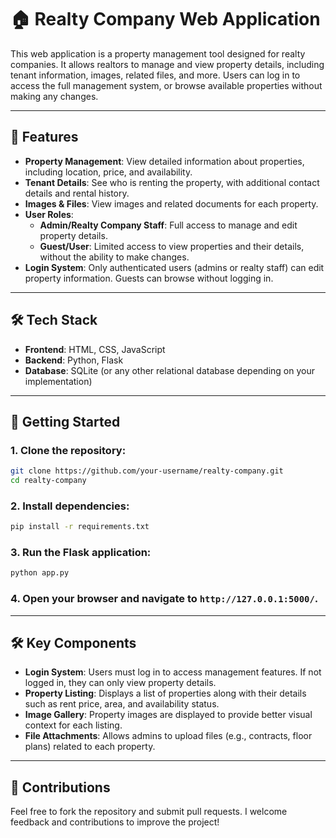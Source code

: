# 🏠 **Realty Company Web Application**

This web application is a property management tool designed for realty companies. It allows realtors to manage and view property details, including tenant information, images, related files, and more. Users can log in to access the full management system, or browse available properties without making any changes.

---

## 🌟 **Features**

- **Property Management**: View detailed information about properties, including location, price, and availability.
- **Tenant Details**: See who is renting the property, with additional contact details and rental history.
- **Images & Files**: View images and related documents for each property.
- **User Roles**: 
  - **Admin/Realty Company Staff**: Full access to manage and edit property details.
  - **Guest/User**: Limited access to view properties and their details, without the ability to make changes.
- **Login System**: Only authenticated users (admins or realty staff) can edit property information. Guests can browse without logging in.

---

## 🛠️ **Tech Stack**

- **Frontend**: HTML, CSS, JavaScript  
- **Backend**: Python, Flask  
- **Database**: SQLite (or any other relational database depending on your implementation)

---

## 🚀 **Getting Started**

### 1. Clone the repository:
```bash
git clone https://github.com/your-username/realty-company.git
cd realty-company
```

### 2. Install dependencies:
```bash
pip install -r requirements.txt
```

### 3. Run the Flask application:
```bash
python app.py
```

### 4. Open your browser and navigate to `http://127.0.0.1:5000/`.

---

## 🛠️ **Key Components**

- **Login System**: Users must log in to access management features. If not logged in, they can only view property details.
- **Property Listing**: Displays a list of properties along with their details such as rent price, area, and availability status.
- **Image Gallery**: Property images are displayed to provide better visual context for each listing.
- **File Attachments**: Allows admins to upload files (e.g., contracts, floor plans) related to each property.

---

## 🤝 **Contributions**

Feel free to fork the repository and submit pull requests. I welcome feedback and contributions to improve the project!
